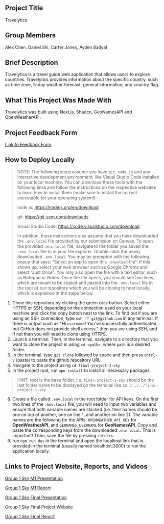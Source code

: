 ## Project Title
Travelytics

## Group Members
Alex Chen, Daniel Shi, Carter Jones, Ayden Badyal


## Brief Description
Travelytics is a travel guide web application that allows users to explore countries. Travelytics provides information about the specific country, such as time zone, 5-day weather forecast, general information, and country flag.

## What This Project Was Made With 
Travelytics was built using Next.js, Shadcn, GeoNamesAPI and OpenWeatherAPI.

##  Project Feedback Form
[Link to Feedback Form](https://docs.google.com/forms/d/1XZk8IoOraZ1cLlg-FjbrqMqVwN33C6jESV8F_CJ-lV0/edit)

## How to Deploy Locally
>NOTE: The following steps assume you have `git`, `node.js` and any interactive development environment, like Visual Studio Code installed on your local machine.
>You can download these tools with the following links and follow the instructions on the respective websites to learn how to install them (make sure to install the correct executable for your operating system!):
>
>node.js: https://nodejs.org/en/download
>
>git: https://git-scm.com/downloads
>
> Visual Studio Code: https://code.visualstudio.com/download
>
>In addition, these instructions also assume that you have downloaded the `.env.local` file provided by our submission on Canvas. To open the provided `.env.local` file, navigate to the folder you saved the `.env.local` file to in your file explorer. Double-click the newly downloaded `.env.local`. You may be prompted with the following popup that says: "Select an app to open this `.download` file". If this shows up, select your web browser such as Google Chrome and select "Just Once". You may also open the file with a text editor, such as Notepad or Notes. Once the file opens, you should see two lines, which are meant to be copied and pasted into the `.env.local` file in the root of our repository which you will be cloning to host locally, which is explained in the steps below.
1) Clone this repository by clicking the green `Code` button. Select either HTTPS or SSH, depending on the connection used on your local machine and click the copy button next to the link. To find out if you are using an SSH connection, type `ssh -T git@github.com` in any terminal. If there is output such as "Hi `username`! You've successfully authenticated, but GitHub does not provide shell access." then you are using SSH, and if not then you will need to clone using HTTPS. 
2) Launch a terminal. Then, in the terminal, navigate to a directory that you want to clone the project in using `cd <path>`, where `path` is a desired folder.
4) In the terminal, type `git clone` followed by space and then press `cntrl-v` (paste) to paste the github repository URL. 
5) Navigate to the project using `cd final-project-1-sky`
6) In the project root, run `npm install` to install all necessary packages.
> HINT: root is the base folder, i.e. `final-project-1-sky` should be the last folder name to be displayed on the terminal like so: `/../../final-project-1-sky`
8) Create a file called `.env.local` in the root folder for API keys. On the first two lines of the `.env.local` file, you will need to input two variables and ensure that both variable names are stacked (i.e. their names should be one on top of another, one on line 1, and another on line 2). The variable names are the following for the APIs:
`OPENWEATHER_API_KEY` for <strong>OpenWeatherAPI</strong>, and `GEONAMES_USERNAME` for <strong>GeoNamesAPI</strong>. Copy and paste the corresponding keys from the downloaded `.env.local`. This is important! Then, save the file by pressing `cntrl+s`.
9) run `npm run dev` in the terminal and open the localhost link that is provided in the terminal (usually named localhost:3000) to run the application locally.

## Links to Project Website, Reports, and Videos
[Group 1 Sky M1 Presentation](https://youtu.be/OFFBTig6KWY)

[Group 1 Sky M1 Report](./docs/reports/CMPT276_Group1_Sky_M1_Report.pdf)

[Group 1 Sky Final Presentation](https://youtu.be/gSQlN4Iacw0)

[Group 1 Sky Final Project Website](https://travelytics276.vercel.app/)

[Group 1 Sky Final Report](./docs/reports/CMPT276_Group1_Sky_M2_Final_Report.pdf)

